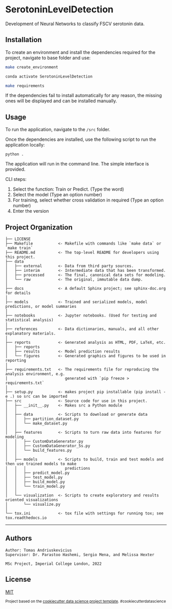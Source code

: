 # SerotoninLevelDetection

Development of Neural Networks to classify FSCV serotonin data.

## Installation

To create an environment and install the dependencies required for the project, navigate to base folder and use:

```bash
make create_environment

conda activate SerotoninLevelDetection

make requirements
```

If the dependencies fail to install automatically for any reason, the missing ones will be displayed and can be installed manually.

## Usage

To run the application, navigate to the `/src` folder.

Once the dependencies are installed, use the following script to run the application locally:

```
python .
```

The application will run in the command line. The simple interface is provided.

CLI steps:

1. Select the function: Train or Predict. (Type the word)
2. Select the model (Type an option number)
3. For training, select whether cross validation in required (Type an option number)
4. Enter the version

## Project Organization

    ├── LICENSE
    ├── Makefile           <- Makefile with commands like `make data` or `make train`
    ├── README.md          <- The top-level README for developers using this project.
    ├── data
    │   ├── external       <- Data from third party sources.
    │   ├── interim        <- Intermediate data that has been transformed.
    │   ├── processed      <- The final, canonical data sets for modeling.
    │   └── raw            <- The original, immutable data dump.
    │
    ├── docs               <- A default Sphinx project; see sphinx-doc.org for details
    │
    ├── models             <- Trained and serialized models, model predictions, or model summaries
    │
    ├── notebooks          <- Jupyter notebooks. (Used for testing and statistical analysis)
    │
    ├── references         <- Data dictionaries, manuals, and all other explanatory materials.
    │
    ├── reports            <- Generated analysis as HTML, PDF, LaTeX, etc.
    │   ├── reports
    │   ├── results        <- Model prediction results
    │   └── figures        <- Generated graphics and figures to be used in reporting
    │
    ├── requirements.txt   <- The requirements file for reproducing the analysis environment, e.g.
    │                         generated with `pip freeze > requirements.txt`
    │
    ├── setup.py           <- makes project pip installable (pip install -e .) so src can be imported
    ├── src                <- Source code for use in this project.
    │   ├── __init__.py    <- Makes src a Python module
    │   │
    │   ├── data           <- Scripts to download or generate data
    │   │   ├── partition_dataset.py
    │   │   └── make_dataset.py
    │   │
    │   ├── features       <- Scripts to turn raw data into features for modeling
    │   │   ├── CustomDataGenerator.py
    │   │   ├── CustomDataGenerator_5s.py
    │   │   └── build_features.py
    │   │
    │   ├── models         <- Scripts to build, train and test models and then use trained models to make
    │   │   │                 predictions
    │   │   ├── predict_model.py
    │   │   ├── test_model.py
    │   │   ├── build_model.py
    │   │   └── train_model.py
    │   │
    │   └── visualization  <- Scripts to create exploratory and results oriented visualizations
    │       └── visualize.py
    │
    └── tox.ini            <- tox file with settings for running tox; see tox.readthedocs.io

---

## Authors

```
Author: Tomas Andriuskevicius
Supervisor: Dr. Parastoo Hashemi, Sergio Mena, and Melissa Hexter

MSc Project, Imperial College London, 2022
```

## License

[MIT](https://choosealicense.com/licenses/mit/)

<p><small>Project based on the <a target="_blank" href="https://drivendata.github.io/cookiecutter-data-science/">cookiecutter data science project template</a>. #cookiecutterdatascience</small></p>
